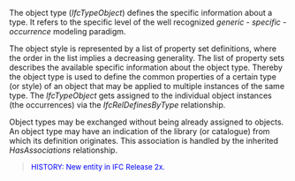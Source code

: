 The object type (_IfcTypeObject_) defines the specific information about a type. It refers to the specific level of the well recognized _generic - specific - occurrence_ modeling paradigm.

The object style is represented by a list of property set definitions, where the order in the list implies a decreasing generality. The list of property sets describes the available specific information about the object type. Thereby the object type is used to define the common properties of a certain type (or style) of an object that may be applied to multiple instances of the same type. The _IfcTypeObject_ gets assigned to the individual object instances (the occurrences) via the _IfcRelDefinesByType_ relationship.

Object types may be exchanged without being already assigned to objects. An object type may have an indication of the library (or catalogue) from which its definition originates. This association is handled by the inherited _HasAssociations_ relationship.

> <font color="#0000FF" size="-1">HISTORY: New entity in IFC Release
		  2x.</font>
>